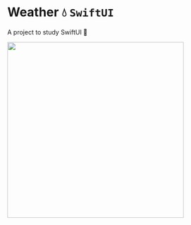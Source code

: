 # Weather 💧 `SwiftUI`
A project to study SwiftUI 🤠


<img src="https://github.com/Brun41v35/SwiftUI-Weather/assets/43152275/bea8b756-cf83-40d5-8a9c-58254660054e" height="400">
